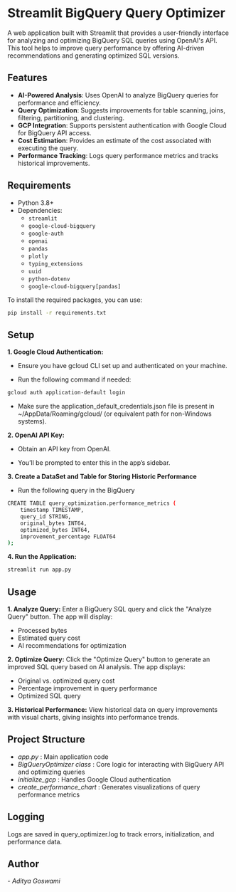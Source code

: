 # Streamlit BigQuery Query Optimizer

A web application built with Streamlit that provides a user-friendly interface for analyzing and optimizing BigQuery SQL queries using OpenAI's API. This tool helps to improve query performance by offering AI-driven recommendations and generating optimized SQL versions.

## Features

- **AI-Powered Analysis**: Uses OpenAI to analyze BigQuery queries for performance and efficiency.
- **Query Optimization**: Suggests improvements for table scanning, joins, filtering, partitioning, and clustering.
- **GCP Integration**: Supports persistent authentication with Google Cloud for BigQuery API access.
- **Cost Estimation**: Provides an estimate of the cost associated with executing the query.
- **Performance Tracking**: Logs query performance metrics and tracks historical improvements.

## Requirements

- Python 3.8+
- Dependencies:
    - `streamlit`
    - `google-cloud-bigquery`
    - `google-auth`
    - `openai`
    - `pandas`
    - `plotly`
    - `typing_extensions`
    - `uuid`
    - `python-dotenv`
    - `google-cloud-bigquery[pandas]`

To install the required packages, you can use:
```bash
pip install -r requirements.txt
```

## Setup
**1. Google Cloud Authentication:**

- Ensure you have gcloud CLI set up and authenticated on your machine.

- Run the following command if needed:

```bash
gcloud auth application-default login
```

- Make sure the application_default_credentials.json file is present in ~/AppData/Roaming/gcloud/ (or equivalent path for non-Windows systems).

**2. OpenAI API Key:**

- Obtain an API key from OpenAI.

- You’ll be prompted to enter this in the app’s sidebar.

**3. Create a DataSet and Table for Storing Historic Performance**

- Run the following query in the BigQuery

```bash
CREATE TABLE query_optimization.performance_metrics (
    timestamp TIMESTAMP,
    query_id STRING,
    original_bytes INT64,
    optimized_bytes INT64,
    improvement_percentage FLOAT64
);

```

**4. Run the Application:**

```bash
streamlit run app.py
```

## Usage

**1. Analyze Query:** Enter a BigQuery SQL query and click the "Analyze Query" button. The app will display:

- Processed bytes
- Estimated query cost
- AI recommendations for optimization

**2. Optimize Query:** Click the "Optimize Query" button to generate an improved SQL query based on AI analysis. The app displays:

- Original vs. optimized query cost
- Percentage improvement in query performance
- Optimized SQL query

**3. Historical Performance:** View historical data on query improvements with visual charts, giving insights into performance trends.

## Project Structure

- *app.py* : Main application code
- *BigQueryOptimizer class* : Core logic for interacting with BigQuery API and optimizing queries
- *initialize_gcp* : Handles Google Cloud authentication
- *create_performance_chart* : Generates visualizations of query performance metrics

## Logging
Logs are saved in query_optimizer.log to track errors, initialization, and performance data.

## Author
 *- Aditya Goswami*

